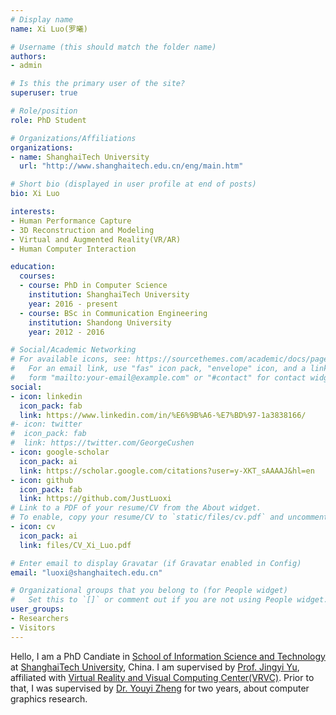 ```yaml
---
# Display name
name: Xi Luo(罗曦)

# Username (this should match the folder name)
authors:
- admin

# Is this the primary user of the site?
superuser: true

# Role/position
role: PhD Student

# Organizations/Affiliations
organizations:
- name: ShanghaiTech University
  url: "http://www.shanghaitech.edu.cn/eng/main.htm"

# Short bio (displayed in user profile at end of posts)
bio: Xi Luo

interests:
- Human Performance Capture 
- 3D Reconstruction and Modeling
- Virtual and Augmented Reality(VR/AR) 
- Human Computer Interaction

education:
  courses:
  - course: PhD in Computer Science
    institution: ShanghaiTech University
    year: 2016 - present
  - course: BSc in Communication Engineering
    institution: Shandong University
    year: 2012 - 2016

# Social/Academic Networking
# For available icons, see: https://sourcethemes.com/academic/docs/page-builder/#icons
#   For an email link, use "fas" icon pack, "envelope" icon, and a link in the
#   form "mailto:your-email@example.com" or "#contact" for contact widget.
social:
- icon: linkedin
  icon_pack: fab
  link: https://www.linkedin.com/in/%E6%9B%A6-%E7%BD%97-1a3838166/ 
#- icon: twitter
#  icon_pack: fab
#  link: https://twitter.com/GeorgeCushen
- icon: google-scholar
  icon_pack: ai
  link: https://scholar.google.com/citations?user=y-XKT_sAAAAJ&hl=en
- icon: github
  icon_pack: fab
  link: https://github.com/JustLuoxi
# Link to a PDF of your resume/CV from the About widget.
# To enable, copy your resume/CV to `static/files/cv.pdf` and uncomment the lines below.
- icon: cv
  icon_pack: ai
  link: files/CV_Xi_Luo.pdf

# Enter email to display Gravatar (if Gravatar enabled in Config)
email: "luoxi@shanghaitech.edu.cn"

# Organizational groups that you belong to (for People widget)
#   Set this to `[]` or comment out if you are not using People widget.
user_groups:
- Researchers
- Visitors
---
```


Hello, I am a PhD Candiate in [School of Information Science and Technology](http://sist.shanghaitech.edu.cn/sist_en/) at [ShanghaiTech University](http://www.shanghaitech.edu.cn/eng/main.htm), China. I am supervised by [Prof. Jingyi Yu](http://vic.shanghaitech.edu.cn/vrvc/en/people/jingyi-yu/), affiliated with [Virtual Reality and Visual Computing Center(VRVC)](http://vic.shanghaitech.edu.cn/vrvc/en/). Prior to that, I was supervised by [Dr. Youyi Zheng](http://youyizheng.net/) for two years, about computer graphics research. 
